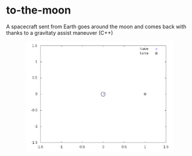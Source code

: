 # to-the-moon
A spacecraft sent from Earth goes around the moon and comes back with thanks to a gravitaty assist maneuver (C++)
<p align="center">
<img src="https://github.com/adruas/to-the-moon/blob/main/viaje.gif" width="400">
</p>
